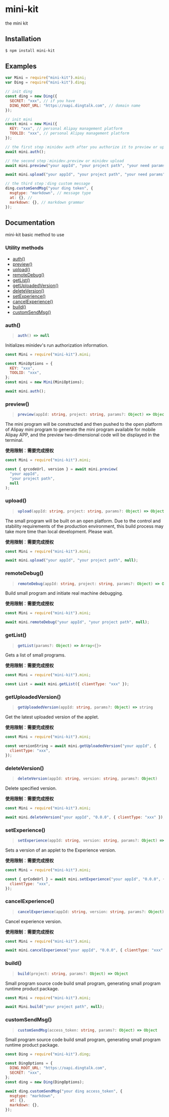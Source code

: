 # mini-kit

the mini kit

## Installation

```bash
$ npm install mini-kit
```

## Examples

```js
var Mini = require("mini-kit").mini;
var Ding = require("mini-kit").ding;

// init ding
const ding = new Ding({
  SECRET: "xxx", // if you have
  DING_ROOT_URL: "https://oapi.dingtalk.com", // domain name
});

// init mini
const mini = new Mini({
  KEY: "xxx", // personal Alipay management platform
  TOOLID: "xxx", // personal Alipay management platform
});

// the first step：minidev auth after you authorize it to preview or upload
await mini.auth();

// the second step：minidev.preview or minidev upload
await mini.preview("your appId", "your project path", "your need params");

await mini.upload("your appId", "your project path", "your need params");

// the third step：ding custom message
ding.customSendMsg("your ding token", {
  msgtype: "markdown", // message type
  at: {}, //
  markdown: {}, // markdown grammar
});
```

## Documentation

mini-kit basic method to use

### Utility methods

- [auth()](#auth)
- [preview()](#preview)
- [upload()](#upload)
- [remoteDebug()](#remoteDebug)
- [getList()](#getList)
- [getUploadedVersion()](#getUploadedVersion)
- [deleteVersion()](#deleteVersion)
- [setExperience()](#setExperience)
- [cancelExperience()](#cancelExperience)
- [build()](#build)
- [customSendMsg()](#customSendMsg)

### auth()

> ```ts
> auth() => null
> ```

Initializes minidev's run authorization information.

```js
const Mini = require("mini-kit").mini;

const MiniOptions = {
  KEY: "xxx",
  TOOLID: "xxx",
};
const mini = new Mini(MiniOptions);

await mini.auth();
```

### preview()

> ```ts
> preview(appId: string, project: string, params?: Object) => Object
> ```

The mini program will be constructed and then pushed to the open platform of Alipay mini program to generate the mini program available for mobile Alipay APP, and the preview two-dimensional code will be displayed in the terminal.



**使用限制**：**需要完成授权**

```js
const Mini = require("mini-kit").mini;

const { qrcodeUrl, version } = await mini.preview(
  "your appId",
  "your project path",
  null
);
```

### upload()

> ```ts
> upload(appId: string, project: string, params?: Object) => Object
> ```

The small program will be built on an open platform. Due to the control and stability requirements of the production environment, this build process may take more time than local development. Please wait.



**使用限制**：**需要完成授权**

```js
const Mini = require("mini-kit").mini;

await mini.upload("your appId", "your project path", null);
```

### remoteDebug()

> ```ts
> remoteDebug(appId: string, project: string, params?: Object) => Object
> ```

Build small program and initiate real machine debugging.



**使用限制**：**需要完成授权**

```js
const Mini = require("mini-kit").mini;

await mini.remoteDebug("your appId", "your project path", null);
```

### getList()

> ```ts
> getList(params?: Object) => Array<{}>
> ```

Gets a list of small programs.



**使用限制**：**需要完成授权**

```js
const Mini = require("mini-kit").mini;

const List = await mini.getList({ clientType: "xxx" });
```

### getUploadedVersion()

> ```ts
> getUploadedVersion(appId: string, params?: Object) => string
> ```

Get the latest uploaded version of the applet.



**使用限制**：**需要完成授权**

```js
const Mini = require("mini-kit").mini;

const versionString = await mini.getUploadedVersion("your appId", {
  clientType: "xxx",
});
```

### deleteVersion()

> ```ts
> deleteVersion(appId: string, version: string, params?: Object)
> ```

Delete specified version.



**使用限制**：**需要完成授权**

```js
const Mini = require("mini-kit").mini;

await mini.deleteVersion("your appId", "0.0.0", { clientType: "xxx" });
```

### setExperience()

> ```ts
> setExperience(appId: string, version: string, params?: Object) => Array<{}>
> ```

Sets a version of an applet to the Experience version.



**使用限制**：**需要完成授权**

```js
const Mini = require("mini-kit").mini;

const { qrCodeUrl } = await mini.setExperience("your appId", "0.0.0", {
  clientType: "xxx",
});
```

### cancelExperience()

> ```ts
> cancelExperience(appId: string, version: string, params?: Object) => Array<{}>
> ```

Cancel experience version.



**使用限制**：**需要完成授权**

```js
const Mini = require("mini-kit").mini;

await mini.cancelExperience("your appId", "0.0.0", { clientType: "xxx" });
```

### build()

> ```ts
> build(project: string, params?: Object) => Object
> ```

Small program source code build small program, generating small program runtime product package.

```js
const Mini = require("mini-kit").mini;

await Mini.build("your project path", null);
```

### customSendMsg()

> ```ts
> customSendMsg(access_token: string, params?: Object) => Object
> ```

Small program source code build small program, generating small program runtime product package.

```js
const Ding = require("mini-kit").ding;

const DingOptions = {
  DING_ROOT_URL: "https://oapi.dingtalk.com",
  SECRET: "xxx",
};
const ding = new Ding(DingOptions);

await ding.customSendMsg("your ding access_token", {
  msgtype: "markdown",
  at: {},
  markdown: {},
});
```

